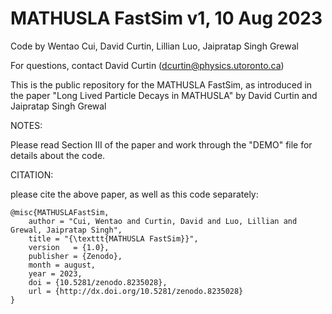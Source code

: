 # MATHUSLA FastSim v1, 10 Aug 2023

Code by Wentao Cui, David Curtin, Lillian Luo, Jaipratap Singh Grewal

For questions, contact David Curtin (dcurtin@physics.utoronto.ca)


This is the public repository for the MATHUSLA FastSim, as introduced in the paper "Long Lived Particle Decays in MATHUSLA" by David Curtin and Jaipratap Singh Grewal

NOTES:

Please read Section III of the paper and work through the "DEMO" file for details about the code.



CITATION:

please cite the above paper, as well as this code separately:

    @misc{MATHUSLAFastSim,
        author = "Cui, Wentao and Curtin, David and Luo, Lillian and Grewal, Jaipratap Singh",
        title = "{\texttt{MATHUSLA FastSim}}",  
        version   = {1.0},    
        publisher = {Zenodo},    
        month = august,    
        year = 2023,    
        doi = {10.5281/zenodo.8235028},    
        url = {http://dx.doi.org/10.5281/zenodo.8235028}      
    }



